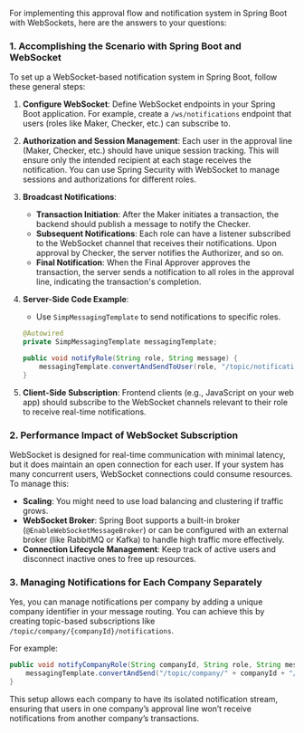 For implementing this approval flow and notification system in Spring Boot with WebSockets, here are the answers to your questions:

### 1. Accomplishing the Scenario with Spring Boot and WebSocket

To set up a WebSocket-based notification system in Spring Boot, follow these general steps:

1. **Configure WebSocket**: Define WebSocket endpoints in your Spring Boot application. For example, create a `/ws/notifications` endpoint that users (roles like Maker, Checker, etc.) can subscribe to.

2. **Authorization and Session Management**: Each user in the approval line (Maker, Checker, etc.) should have unique session tracking. This will ensure only the intended recipient at each stage receives the notification. You can use Spring Security with WebSocket to manage sessions and authorizations for different roles.

3. **Broadcast Notifications**:
   - **Transaction Initiation**: After the Maker initiates a transaction, the backend should publish a message to notify the Checker.
   - **Subsequent Notifications**: Each role can have a listener subscribed to the WebSocket channel that receives their notifications. Upon approval by Checker, the server notifies the Authorizer, and so on.
   - **Final Notification**: When the Final Approver approves the transaction, the server sends a notification to all roles in the approval line, indicating the transaction's completion.

4. **Server-Side Code Example**:
   - Use `SimpMessagingTemplate` to send notifications to specific roles.
   ```java
   @Autowired
   private SimpMessagingTemplate messagingTemplate;

   public void notifyRole(String role, String message) {
       messagingTemplate.convertAndSendToUser(role, "/topic/notifications", message);
   }
   ```

5. **Client-Side Subscription**: Frontend clients (e.g., JavaScript on your web app) should subscribe to the WebSocket channels relevant to their role to receive real-time notifications.

### 2. Performance Impact of WebSocket Subscription

WebSocket is designed for real-time communication with minimal latency, but it does maintain an open connection for each user. If your system has many concurrent users, WebSocket connections could consume resources. To manage this:

- **Scaling**: You might need to use load balancing and clustering if traffic grows.
- **WebSocket Broker**: Spring Boot supports a built-in broker (`@EnableWebSocketMessageBroker`) or can be configured with an external broker (like RabbitMQ or Kafka) to handle high traffic more effectively.
- **Connection Lifecycle Management**: Keep track of active users and disconnect inactive ones to free up resources.

### 3. Managing Notifications for Each Company Separately

Yes, you can manage notifications per company by adding a unique company identifier in your message routing. You can achieve this by creating topic-based subscriptions like `/topic/company/{companyId}/notifications`.

For example:

```java
public void notifyCompanyRole(String companyId, String role, String message) {
    messagingTemplate.convertAndSend("/topic/company/" + companyId + "/" + role + "/notifications", message);
}
```

This setup allows each company to have its isolated notification stream, ensuring that users in one company’s approval line won’t receive notifications from another company’s transactions.
